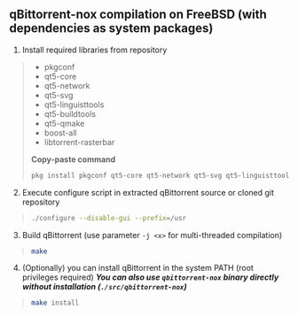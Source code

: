 ## qBittorrent-nox compilation on FreeBSD (with dependencies as system packages)

1. Install required libraries from repository
> - pkgconf
> - qt5-core
> - qt5-network
> - qt5-svg
> - qt5-linguisttools
> - qt5-buildtools
> - qt5-qmake
> - boost-all
> - libtorrent-rasterbar
>
> **Copy-paste command**
> ```sh
> pkg install pkgconf qt5-core qt5-network qt5-svg qt5-linguisttools qt5-buildtools qt5-qmake boost-all libtorrent-rasterbar
> ```
2. Execute configure script in extracted qBittorrent source or cloned git repository
> ```sh
> ./configure --disable-gui --prefix=/usr
> ```
3. Build qBittorrent (use parameter `-j <x>` for multi-threaded compilation)
> ```sh
> make
> ```
4. (Optionally) you can install qBittorrent in the system PATH (root privileges required)
**_You can also use `qbittorrent-nox` binary directly without installation (`./src/qbittorrent-nox`)_**
> ```sh
> make install
> ```
